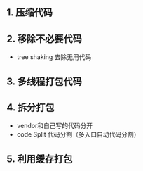 ## 1. 压缩代码

## 2. 移除不必要代码
- tree shaking 去除无用代码

## 3. 多线程打包代码

## 4. 拆分打包

- vendor和自己写的代码分开
- code Split 代码分割（多入口自动代码分割）

## 5. 利用缓存打包